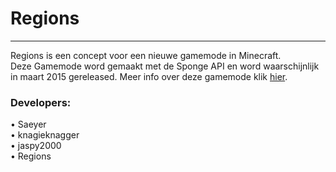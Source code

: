 Regions
=======
<hr>
  
Regions is een concept voor een nieuwe gamemode in Minecraft.<br/>
Deze Gamemode word gemaakt met de Sponge API en word waarschijnlijk in maart 2015 gereleased.
Meer info over deze gamemode klik <a href = "http://www.itsmilan.nl/regions">hier<a>.
<h3><strong>Developers:</strong></h3>
• Saeyer<br/>
• knagieknagger<br/> 
• jaspy2000 <br/>
• Regions<br/>

